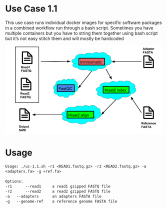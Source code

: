# Use Case 1.1

This use case runs individual docker images for specific software packages in a combined workflow run through a bash script. Sometimes you have multiple containers but you have to string them together using bash script but it’s not easy stitch them and will mostly be hardcoded

![alt text](generate_flowchart/flowChartImages/MainFlowChart.png)

# Usage
```
Usage: ./uc-1.1.sh -r1 <READ1.fastq.gz> -r2 <READ2.fastq.gz> -a <adapters.fa> -g <ref.fa>

Options:
-r1      --read1     a read1 gzipped FASTQ file
-r2      --read2     a read2 gzipped FASTQ file
-a   --adapters      an adapters FASTA file
-g   --genome-ref    a reference genome FASTA file
```
